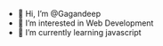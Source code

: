 - 👋 Hi, I’m @Gagandeep
- 👀 I’m interested in Web Development
- 🌱 I’m currently learning javascript

<!---
Gagand24/Gagand24 is a ✨ special ✨ repository because its `README.md` (this file) appears on your GitHub profile.
You can click the Preview link to take a look at your changes.
--->
